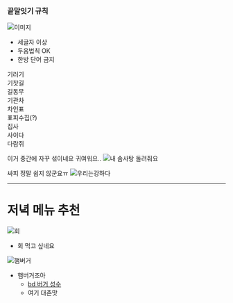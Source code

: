 


### 끝말잇기 규칙 ###

![이미지](https://pbs.twimg.com/media/CzzwMgRUUAASv8k.jpg)

- 세글자 이상
- 두음법칙 OK
- 한방 단어 금지

기러기</br>
기찻길</br>
길동무</br>
기관차</br>
차인표</br>
표피수집(?)</br>
집사</br>
사이다</br>
다람쥐</br>

이거 중간에 자꾸 섞이네요
귀여워요..
![내 솜사탕 돌려줘요](https://img.theqoo.net/proxy/http://img-direct.theqoo.net/img/AvDJm.gif)

싸피 정말 쉽지 않군요ㅠ
![우리는강하다](https://s3.orbi.kr/data/file/united2/1a70c39bd7c04ff3add4e2eae649e8a8.png)

------------------------------------------------------

# 저녁 메뉴 추천 #

![회](https://img1.daumcdn.net/thumb/R1280x0/?fname=http://t1.daumcdn.net/brunch/service/user/9PXh/image/9znoSHYZYKUnZzdTryU9tc_XGQk.jpg)

- 회 먹고 싶네요

![햄버거](https://mblogthumb-phinf.pstatic.net/MjAyMDEwMTNfOCAg/MDAxNjAyNTQ0Mzg3MzAx.tn1fjUD1cHsSneI2sL3B0nyUjIIcMcHGw0pZIK0-S_kg.pXLI2zXNf9l7rjbkeqLV1_Xv-ETQ9_M5YuZ-UHRvcYMg.JPEG.riael1230/IMG_2651.JPG?type=w800)

- 햄버거조아
  - [bd 버거 성수](https://m.place.naver.com/restaurant/1026594418/home)
  - 여기 대존맛